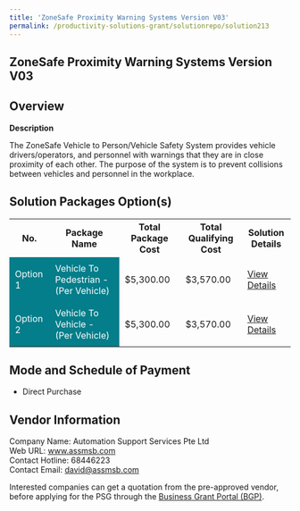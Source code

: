 ```yaml
---
title: 'ZoneSafe Proximity Warning Systems Version V03'
permalink: /productivity-solutions-grant/solutionrepo/solution213
---
```


## ZoneSafe Proximity Warning Systems Version V03

## Overview

**Description**

The ZoneSafe Vehicle to Person/Vehicle Safety System provides vehicle drivers/operators, and personnel with warnings that they are in close proximity of each other. The purpose of the system is to prevent collisions between vehicles and personnel in the workplace.

## Solution Packages Option(s)

<table>
<tr>
<th><b>No.</b></th>
<th><b>Package Name</b></th>
<th><b>Total Package Cost</b></th>
<th><b>Total Qualifying Cost</b></th>
<th><b>Solution Details</b></th>
</tr>
<tr>
<td style='padding: 10px; background-color: #037E8A; color: #FFFFFF;'>Option 1</td>
<td style='padding: 10px; background-color: #037E8A; color: #FFFFFF;'>Vehicle To Pedestrian - (Per Vehicle)</td>
<td style='padding: 10px;'>$5,300.00</td>
<td style='padding: 10px;'>$3,570.00</td>
<td style='padding: 10px;'><a href='/images/psg/Desensitised_Automation_Support_ZoneSafe_Proximity_Part_1.pdf' target='_blank'>View Details</a></td>
</tr>
<tr>
<td style='padding: 10px; background-color: #037E8A; color: #FFFFFF;'>Option 2</td>
<td style='padding: 10px; background-color: #037E8A; color: #FFFFFF;'>Vehicle To Vehicle - (Per Vehicle)</td>
<td style='padding: 10px;'>$5,300.00</td>
<td style='padding: 10px;'>$3,570.00</td>
<td style='padding: 10px;'><a href='/images/psg/Desensitised_Automation_Support_ZoneSafe_Proximity_Part_2.pdf' target='_blank'>View Details</a></td>
</tr>
</table>

## Mode and Schedule of Payment

 - Direct Purchase

## Vendor Information

 Company Name: Automation Support Services Pte Ltd<br>Web URL: www.assmsb.com <br>Contact Hotline: 68446223 <br>Contact Email: david@assmsb.com <br>

Interested companies can get a quotation from the pre-approved vendor, before applying for the PSG through the <a href='https://www.businessgrants.gov.sg/' target='_blank' rel='noopener'>Business Grant Portal (BGP)</a>.

<script src="/jquery/resize-tables.js"></script>
